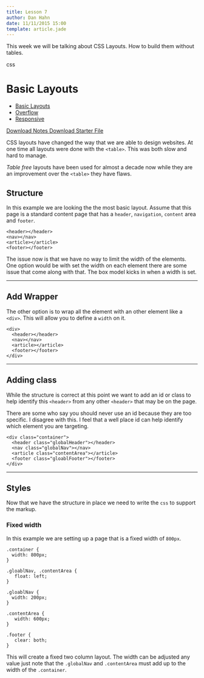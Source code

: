 ```yaml
---
title: Lesson 7
author: Dan Hahn
date: 11/11/2015 15:00
template: article.jade
---
```


This week we will be talking about CSS Layouts.  How to build them without tables. <div><span class="label label-default css"><i class="fa fa-css3"></i>css</span></div>

<span class="more"></span>

# Basic Layouts

* [Basic Layouts]()
* [Overflow](overflow.html)
* [Responsive](responsive.html)

[Download Notes  <i class="icon-download-alt icon-white"></i>](week7-notes.zip)
[Download Starter File  <i class="icon-download-alt icon-white"></i>](week7.zip)

CSS layouts have changed the way that we are able to design websites. At one time all layouts were done with the `<table>`. This was both slow and hard to manage.

*Table free* layouts have been used for almost a decade now while they are an improvement over the `<table>` they have flaws.

## Structure

In this example we are looking the the most basic layout. Assume that this page is a standard content page that has a `header`, `navigation`, `content` area and `footer`.

    <header></header>
    <nav></nav>
    <article></article>
    <footer></footer>

The issue now is that we have no way to limit the width of the elements. One option would be with set the width on each element there are some issue that come along with that. The box model kicks in when a width is set.

---

## Add Wrapper

The other option is to wrap all the element with an other element like a `<div>`. This will allow you to define a `width` on it.

    <div>
      <header></header>
      <nav></nav>
      <article></article>
      <footer></footer>
    </div>

---

## Adding class

While the structure is correct at this point we want to add an id or class to help identify this `<header>` from any other `<header>` that may be on the page.

There are some who say you should never use an id because they are too specific. I disagree with this. I feel that a well place id can help identify which element you are targeting.

    <div class="container">
      <header class="globalHeader"></header>
      <nav class="globalNav"></nav>
      <article class="contentArea"></article>
      <footer class="gloablFooter"></footer>
    </div>

---

## Styles

Now that we have the structure in place we need to write the `css` to support the markup.

### Fixed width

In this example we are setting up a page that is a fixed width of `800px`.

    .container {
      width: 800px;
    }

    .gloablNav, .contentArea {
       float: left;
    }

    .gloablNav {
      width: 200px;
    }

    .contentArea {
       width: 600px;
    }

    .footer {
       clear: both;
    }

This will create a fixed two column layout. The width can be adjusted any value just note that the `.globalNav` and `.contentArea` must add up to the width of the `.container`.
